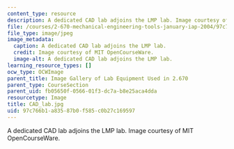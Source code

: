 ```yaml
---
content_type: resource
description: A dedicated CAD lab adjoins the LMP lab. Image courtesy of MIT OpenCourseWare.
file: /courses/2-670-mechanical-engineering-tools-january-iap-2004/97c766b1a83587b0f585c0b27c169597_CAD_lab.jpg
file_type: image/jpeg
image_metadata:
  caption: A dedicated CAD lab adjoins the LMP lab.
  credit: Image courtesy of MIT OpenCourseWare.
  image-alt: A dedicated CAD lab adjoins the LMP lab.
learning_resource_types: []
ocw_type: OCWImage
parent_title: Image Gallery of Lab Equipment Used in 2.670
parent_type: CourseSection
parent_uid: fb05650f-0566-01f3-dc7a-b8e25aca4dda
resourcetype: Image
title: CAD_lab.jpg
uid: 97c766b1-a835-87b0-f585-c0b27c169597
---
```

A dedicated CAD lab adjoins the LMP lab. Image courtesy of MIT OpenCourseWare.

